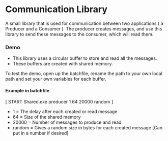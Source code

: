 # Communication Library
A small library that is used for communication between two applications ( a Producer and a Consumer ).
The producer creates messages, and use this library to send these messages to the consumer, which will read them.

### Demo
- This library uses a circular buffer to store and read all the messages. 
- These buffers are created with shared memory.

To test the demo, open up the batchfile, rename the path to your own local path and set your own variables for each buffer.

#### Example in batchfile
[ START Shared.exe producer 1 64 20000 random ]

- 1 = The delay after each created or read message
- 64 = Size of the shared memory 
- 20000 = Number of messages to produce and read
- random = Gives a random size in bytes for each created message [Can put in a number if desired]
